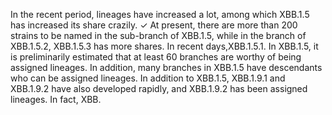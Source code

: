 In the recent period, lineages have increased a lot, among which XBB.1.5 has increased its share crazily. ✓
At present, there are more than 200 strains to be named in the sub-branch of XBB.1.5, while in the branch of XBB.1.5.2, XBB.1.5.3 has more shares. 
In recent days,XBB.1.5.1. In XBB.1.5, it is preliminarily estimated that at least 60 branches are worthy of being assigned lineages. 
In addition, many branches in XBB.1.5 have descendants who can be assigned lineages.
 In addition to XBB.1.5, XBB.1.9.1 and XBB.1.9.2 have also developed rapidly, and XBB.1.9.2 has been assigned lineages. In fact, XBB.
